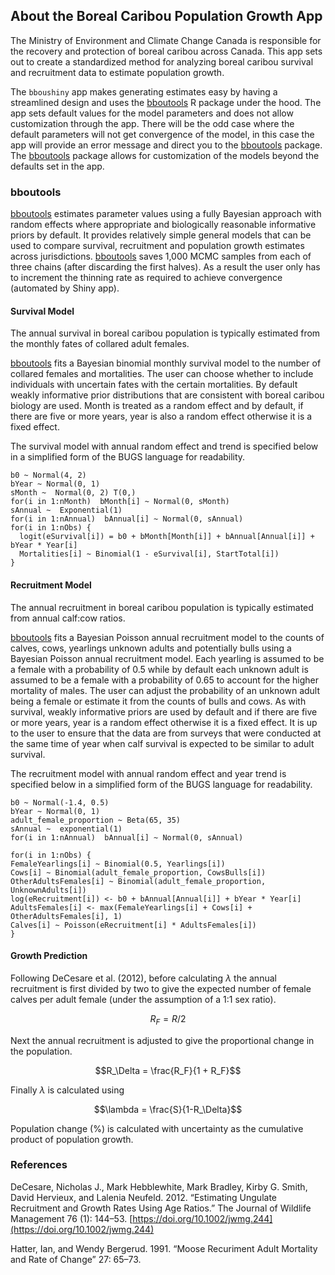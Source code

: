 <!---
# Copyright 2023 Environment and Climate Change Canada
#
# Licensed under the Apache License, Version 2.0 (the "License");
# you may not use this file except in compliance with the License.
# You may obtain a copy of the License at
#
# http://www.apache.org/licenses/LICENSE-2.0
#
# Unless required by applicable law or agreed to in writing, software
# distributed under the License is distributed on an "AS IS" BASIS,
# WITHOUT WARRANTIES OR CONDITIONS OF ANY KIND, either express or implied.
# See the License for the specific language governing permissions and
# limitations under the License.
-->

## About the Boreal Caribou Population Growth App

The Ministry of Environment and Climate Change Canada is responsible for
the recovery and protection of boreal caribou across Canada. This app
sets out to create a standardized method for analyzing boreal caribou
survival and recruitment data to estimate population growth. 

The `bboushiny` app makes generating estimates easy by having a streamlined 
design and uses the [bboutools](https://poissonconsulting.github.io/bboutools/) R package under the hood. 
The app sets default values for the model parameters and does not allow customization through the app. 
There will be the odd case where the default parameters will not get convergence of the model, in this case the
app will provide an error message and direct you to the [bboutools](https://poissonconsulting.github.io/bboutools/) package. 
The [bboutools](https://poissonconsulting.github.io/bboutools/) package allows for customization of the models beyond the defaults set in the app. 

### bboutools

[bboutools](https://poissonconsulting.github.io/bboutools/) estimates parameter values using a fully Bayesian approach
with random effects where appropriate and biologically reasonable
informative priors by default. It provides relatively simple general
models that can be used to compare survival, recruitment and population
growth estimates across jurisdictions. 
[bboutools](https://poissonconsulting.github.io/bboutools/) saves 1,000 MCMC
samples from each of three chains (after discarding the first halves).
As a result the user only has to increment the thinning rate as required
to achieve convergence (automated by Shiny app).

#### Survival Model

The annual survival in boreal caribou population is typically estimated
from the monthly fates of collared adult females.

[bboutools](https://poissonconsulting.github.io/bboutools/)
fits a Bayesian binomial monthly survival model to the
number of collared females and mortalities. The user can choose whether
to include individuals with uncertain fates with the certain
mortalities. By default weakly informative prior distributions that
are consistent with boreal caribou biology are used. Month is treated as
a random effect and by default, if there are five or more years, year is
also a random effect otherwise it is a fixed effect.

The survival model with annual random effect and trend is specified below in a
simplified form of the BUGS language for readability.

    b0 ~ Normal(4, 2)
    bYear ~ Normal(0, 1)
    sMonth ~  Normal(0, 2) T(0,)
    for(i in 1:nMonth)  bMonth[i] ~ Normal(0, sMonth)
    sAnnual ~  Exponential(1)
    for(i in 1:nAnnual)  bAnnual[i] ~ Normal(0, sAnnual)
    for(i in 1:nObs) {
      logit(eSurvival[i]) = b0 + bMonth[Month[i]] + bAnnual[Annual[i]] + bYear * Year[i]
      Mortalities[i] ~ Binomial(1 - eSurvival[i], StartTotal[i])
    }

#### Recruitment Model

The annual recruitment in boreal caribou population is typically
estimated from annual calf:cow ratios.

[bboutools](https://poissonconsulting.github.io/bboutools/)
fits a Bayesian Poisson annual recruitment model to the
counts of calves, cows, yearlings unknown adults and potentially bulls
using a Bayesian Poisson annual recruitment model. Each yearling is
assumed to be a female with a probability of 0.5 while by default each
unknown adult is assumed to be a female with a probability of 0.65 to
account for the higher mortality of males. The user can adjust the
probability of an unknown adult being a female or estimate it from the
counts of bulls and cows. As with survival, weakly informative priors
are used by default and if there are
five or more years, year is a random effect otherwise it is a fixed
effect. It is up to the user to ensure that the data are from surveys
that were conducted at the same time of year when calf survival is
expected to be similar to adult survival.

The recruitment model with annual random effect and year trend is specified below in a simplified form of the BUGS language for readability.

    b0 ~ Normal(-1.4, 0.5)
    bYear ~ Normal(0, 1)
    adult_female_proportion ~ Beta(65, 35)
    sAnnual ~  exponential(1)
    for(i in 1:nAnnual)  bAnnual[i] ~ Normal(0, sAnnual)

    for(i in 1:nObs) {
    FemaleYearlings[i] ~ Binomial(0.5, Yearlings[i])
    Cows[i] ~ Binomial(adult_female_proportion, CowsBulls[i])
    OtherAdultsFemales[i] ~ Binomial(adult_female_proportion, UnknownAdults[i])
    log(eRecruitment[i]) <- b0 + bAnnual[Annual[i]] + bYear * Year[i]
    AdultsFemales[i] <- max(FemaleYearlings[i] + Cows[i] + OtherAdultsFemales[i], 1)
    Calves[i] ~ Poisson(eRecruitment[i] * AdultsFemales[i])
    }

#### Growth Prediction

Following DeCesare et al. (2012), before calculating *λ* the annual
recruitment is first divided by two to give the expected number of
female calves per adult female (under the assumption of a 1:1 sex
ratio).

$$R_F = R/2$$

Next the annual recruitment is adjusted to give the proportional change
in the population.

$$R_\Delta =  \frac{R_F}{1 + R_F}$$

Finally *λ* is calculated using

$$\lambda = \frac{S}{1-R_\Delta}$$

Population change (%) is calculated with uncertainty as the cumulative product of population growth.

### References

DeCesare, Nicholas J., Mark Hebblewhite, Mark Bradley, Kirby G. Smith,
David Hervieux, and Lalenia Neufeld. 2012. “Estimating Ungulate
Recruitment and Growth Rates Using Age Ratios.” The Journal of Wildlife
Management 76 (1): 144–53. [https://doi.org/10.1002/jwmg.244](https://doi.org/10.1002/jwmg.244)

Hatter, Ian, and Wendy Bergerud. 1991. “Moose Recuriment Adult Mortality
and Rate of Change” 27: 65–73.
